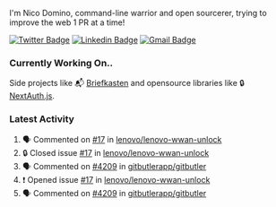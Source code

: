 
I'm Nico Domino, command-line warrior and open sourcerer, trying to improve the web 1 PR at a time!

[![Twitter Badge](https://img.shields.io/badge/-@ndom91-1ca0f1?style=flat-square&labelColor=1ca0f1&logo=twitter&logoColor=white&link=https://twitter.com/ndom91)](https://twitter.com/ndom91) [![Linkedin Badge](https://img.shields.io/badge/-ndom91-blue?style=flat-square&logo=Linkedin&logoColor=white&link=https://www.linkedin.com/in/ndom91/)](https://www.linkedin.com/in/ndom91/) [![Gmail Badge](https://img.shields.io/badge/-yo@ndo.dev-c14438?style=flat-square&logo=mail.ru&logoColor=white&link=mailto:yo@ndo.dev)](mailto:yo@ndo.dev)

### Currently Working On..

Side projects like 📬 [Briefkasten](https://briefkastenhq.com) and opensource libraries like 🔒 [NextAuth.js](https://github.com/nextauthjs/next-auth).

<!--START_SECTION_PROFILE_VIEWS:readme-info-->
<!--END_SECTION_PROFILE_VIEWS:readme-info-->

<!--START_SECTION_DAILY_COMMIT:readme-info-->
<!--END_SECTION_DAILY_COMMIT:readme-info-->

<!--START_SECTION_WEEKLY_COMMIT:readme-info-->
<!--END_SECTION_WEEKLY_COMMIT:readme-info-->

### Latest Activity

<!--START_SECTION:activity-->
1. 🗣 Commented on [#17](https://github.com/lenovo/lenovo-wwan-unlock/issues/17#issuecomment-2211829523) in [lenovo/lenovo-wwan-unlock](https://github.com/lenovo/lenovo-wwan-unlock)
2. 🔒 Closed issue [#17](https://github.com/lenovo/lenovo-wwan-unlock/issues/17) in [lenovo/lenovo-wwan-unlock](https://github.com/lenovo/lenovo-wwan-unlock)
3. 🗣 Commented on [#4209](https://github.com/gitbutlerapp/gitbutler/issues/4209#issuecomment-2211802013) in [gitbutlerapp/gitbutler](https://github.com/gitbutlerapp/gitbutler)
4. ❗ Opened issue [#17](https://github.com/lenovo/lenovo-wwan-unlock/issues/17) in [lenovo/lenovo-wwan-unlock](https://github.com/lenovo/lenovo-wwan-unlock)
5. 🗣 Commented on [#4209](https://github.com/gitbutlerapp/gitbutler/issues/4209#issuecomment-2203542591) in [gitbutlerapp/gitbutler](https://github.com/gitbutlerapp/gitbutler)
<!--END_SECTION:activity-->
